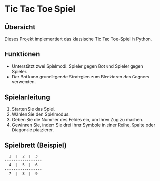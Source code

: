 # Tic Tac Toe Spiel

## Übersicht
Dieses Projekt implementiert das klassische Tic Tac Toe-Spiel in Python.

## Funktionen
- Unterstützt zwei Spielmodi: Spieler gegen Bot und Spieler gegen Spieler.
- Der Bot kann grundlegende Strategien zum Blockieren des Gegners verwenden.


## Spielanleitung
1. Starten Sie das Spiel.
2. Wählen Sie den Spielmodus.
3. Geben Sie die Nummer des Feldes ein, um Ihren Zug zu machen.
4. Gewinnen Sie, indem Sie drei Ihrer Symbole in einer Reihe, Spalte oder Diagonale platzieren.

## Spielbrett (Beispiel)
```
  1  |  2  |  3  
-----------------
  4  |  5  |  6  
-----------------
  7  |  8  |  9  
```
